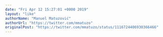 ```yaml
---
date: "Fri Apr 12 15:27:01 +0000 2019"
layout: "like"
authorName: "Manuel Matuzović"
authorUrl: "https://twitter.com/mmatuzo"
originalPost: "https://twitter.com/mmatuzo/status/1116724406930366466"
---
```

